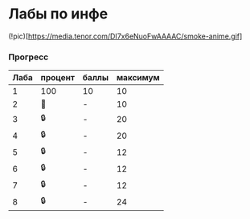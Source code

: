 # Лабы по инфе

(!pic)[https://media.tenor.com/DI7x6eNuoFwAAAAC/smoke-anime.gif]
### Прогресс
| Лаба | процент | баллы | максимум |
| ---- | ------- | ----- | -------- | 
|   1  |   100   |   10  |    10    |
|   2  |   🚧   |   -   |    10    |
|   3  |  :lock: |   -   |    20    |
|   4  |  :lock: |   -   |    20    |
|   5  |  :lock: |   -   |    12    |
|   6  |  :lock: |   -   |    12    |
|   7  |  :lock: |   -   |    12    |
|   8  |  :lock: |   -   |    24    |
